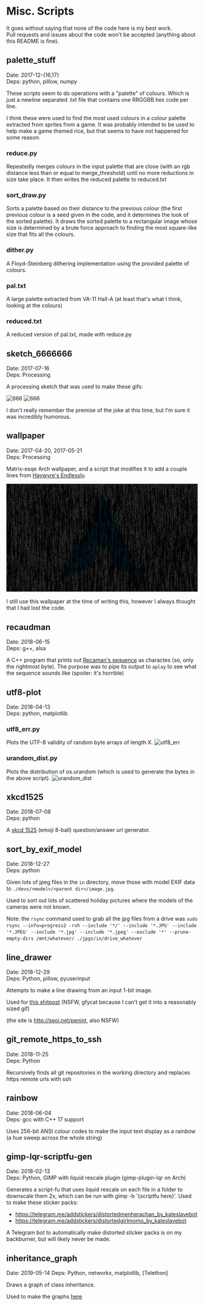 # Misc. Scripts
It goes without saying that none of the code here is my best work.  
Pull requests and issues about the code won't be accepted (anything about this
README is fine).

## palette_stuff
Date: 2017-12-{16,17}  
Deps: python, pillow, numpy

These scripts seem to do operations with a "palette" of colours.  Which is just
a newline separated .txt file that contains one RRGGBB hex code per line.

I think these were used to find the most used colours in a colour palette
extracted from sprites from a game.  It was probably intended to be used to help
make a game themed rice, but that seems to have not happened for some reason.

### reduce.py
Repeatedly merges colours in the input palette that are close (with an rgb
distance less than or equal to merge_threshold) until no more reductions in size
take place. It then writes the reduced palette to reduced.txt

### sort_draw.py
Sorts a palette based on their distance to the previous colour (the first
previous colour is a seed given in the code, and it determines the look of the
sorted palette). It draws the sorted palette to a rectangular image whose size
is determined by a brute force approach to finding the most square-like size
that fits all the colours.

### dither.py
A Floyd-Steinberg dithering implementation using the provided palette of
colours.

### pal.txt
A large palette extracted from VA-11 Hall-A (at least that's what I think,
looking at the colours)

### reduced.txt
A reduced version of pal.txt, made with reduce.py


## sketch_6666666
Date: 2017-07-16  
Deps: Processing

A processing sketch that was used to make these gifs:

![666](https://user-images.githubusercontent.com/13610073/50427128-60055180-08a8-11e9-83ae-ba2ebe222f1e.gif)
![666](https://user-images.githubusercontent.com/13610073/50427131-685d8c80-08a8-11e9-92db-aac9a5716c82.gif)

I don't really remember the premise of the joke at this time, but I'm sure it was incredibly humorous.


## wallpaper
Date: 2017-04-20, 2017-05-21  
Deps: Processing

Matrix-esqe Arch wallpaper, and a script that modifies it to add a couple lines
from [Haywyre's Endlessly](http://www.youtube.com/watch?v=MV9-VMLsNCI).

![wallpaper](https://github.com/udf/misc_scripts/raw/master/wallpaper/modifyWallpaper/data/wallpaper.png)

I still use this wallpaper at the time of writing this, however I always thought that I had lost the code.


## recaudman
Date: 2018-06-15  
Deps: g++, alsa

A C++ program that prints out [Recaman's sequence](https://oeis.org/A005132) as
charactes (so, only the rightmost byte). The purpose was to pipe its output to
`aplay` to see what the sequence sounds like (spoiler: it's horrible)


## utf8-plot
Date: 2018-04-13  
Deps: python, matplotlib

### utf8_err.py
Plots the UTF-8 validity of random byte arrays of length X.
![utf8_err](https://user-images.githubusercontent.com/13610073/50427294-baa0ac80-08ac-11e9-8015-6289ab050177.png)

### urandom_dist.py
Plots the distribution of os.urandom (which is used to generate the bytes in the
above script).
![urandom_dist](https://user-images.githubusercontent.com/13610073/50427296-bc6a7000-08ac-11e9-99c7-19da62dc0e8c.png)


## xkcd1525
Date: 2018-07-08  
Deps: python

A [xkcd 1525](https://xkcd.com/1525) (emoji 8-ball) question/answer url generator.


## sort_by_exif_model
Date: 2018-12-27  
Deps: python

Given lots of jpeg files in the `in` directory, move those with model EXIF data
to `./devs/<model>/<parent dir>/image.jpg`.

Used to sort out lots of scattered holiday pictures where the models of the
cameras were not known.

Note: the `rsync` command used to grab all the jpg files from a drive was `sudo
rsync --info=progress2 -rvh --include '*/' --include '*.JPG' --include '*.JPEG'
--include '*.jpg' --include '*.jpeg' --exclude '*' --prune-empty-dirs
/mnt/whatever/ ./jpgs/in/drive_whatever`


## line_drawer
Date: 2018-12-29  
Deps: Python, pillow, pyuserinput

Attempts to make a line drawing from an input 1-bit image.

Used for [this
shitpost](https://giant.gfycat.com/VastAmusedAfricanharrierhawk.webm) (NSFW,
gfycat because I can't get it into a reasonably sized gif)

(the site is http://seoi.net/penint, also NSFW)


## git_remote_https_to_ssh
Date: 2018-11-25  
Deps: Python

Recursively finds all git repositories in the working directory and replaces
https remote urls with ssh


## rainbow
Date: 2018-06-04  
Deps: gcc with C++ 17 support

Uses 256-bit ANSI colour codes to make the input text display as a rainbow (a
hue sweep across the whole string)


## gimp-lqr-scriptfu-gen
Date: 2018-02-13  
Deps: Python, GIMP with liquid rescale plugin (gimp-plugin-lqr on Arch)

Generates a script-fu that uses liquid rescale on each file in a folder to
downscale them 2x, which can be run with gimp -b '{scriptfu here}'. Used to make
these sticker packs:

- https://telegram.me/addstickers/distortedmenherachan_by_kateslavebot
- https://telegram.me/addstickers/distortedgirlmomo_by_kateslavebot

A Telegram bot to automatically make distorted sticker packs is on my
backburner, but will likely never be made.


## inheritance_graph
Date: 2019-05-14
Deps: Python, networkx, matplotlib, [Telethon]

Draws a graph of class inheritance.

Used to make the graphs [here](https://t.me/VSchat/113393)